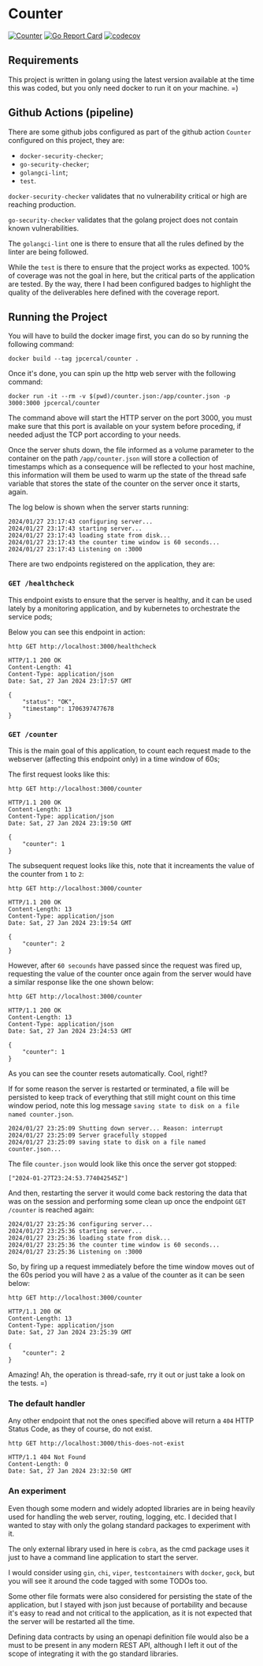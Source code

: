 # Counter

[![Counter](https://github.com/jpcercal/counter/actions/workflows/counter.yml/badge.svg?branch=main)](https://github.com/jpcercal/counter/actions/workflows/counter.yml)
[![Go Report Card](https://goreportcard.com/badge/github.com/jpcercal/counter)](https://goreportcard.com/report/github.com/jpcercal/counter)
[![codecov](https://codecov.io/gh/jpcercal/counter/graph/badge.svg?token=DU7SHVHB6A)](https://codecov.io/gh/jpcercal/counter)

## Requirements

This project is written in golang using the latest version available at the time this was coded, but you only need docker to run it on your machine. =)

## Github Actions (pipeline)

There are some github jobs configured as part of the github action `Counter` configured on this project, they are:

- `docker-security-checker`;
- `go-security-checker`;
- `golangci-lint`;
- `test`. 

`docker-security-checker` validates that no vulnerability critical or high are reaching production.

`go-security-checker` validates that the golang project does not contain known vulnerabilities.

The `golangci-lint` one is there to ensure that all the rules defined by the linter are being followed.

While the `test` is there to ensure that the project works as expected. 100% of coverage was not the goal in here, but the critical parts of the application are tested. By the way, there I had been configured badges to highlight the quality of the deliverables here defined with the coverage report.

## Running the Project

You will have to build the docker image first, you can do so by running the following command:

```
docker build --tag jpcercal/counter .
```

Once it's done, you can spin up the http web server with the following command:

```
docker run -it --rm -v $(pwd)/counter.json:/app/counter.json -p 3000:3000 jpcercal/counter
```

The command above will start the HTTP server on the port 3000, you must make sure that this port is available on your system before proceding, if needed adjust the TCP port according to your needs.

Once the server shuts down, the file informed as a volume parameter to the container on the path `/app/counter.json` will store a collection of timestamps which as a consequence will be reflected to your host machine, this information will them be used to warm up the state of the thread safe variable that stores the state of the counter on the server once it starts, again.

The log below is shown when the server starts running:

```
2024/01/27 23:17:43 configuring server...
2024/01/27 23:17:43 starting server...
2024/01/27 23:17:43 loading state from disk...
2024/01/27 23:17:43 the counter time window is 60 seconds...
2024/01/27 23:17:43 Listening on :3000
```

There are two endpoints registered on the application, they are:

### `GET /healthcheck`

This endpoint exists to ensure that the server is healthy, and it can be used lately by a monitoring application, and by kubernetes to orchestrate the service pods;

Below you can see this endpoint in action:

```
http GET http://localhost:3000/healthcheck

HTTP/1.1 200 OK
Content-Length: 41
Content-Type: application/json
Date: Sat, 27 Jan 2024 23:17:57 GMT

{
    "status": "OK",
    "timestamp": 1706397477678
}
```

### `GET /counter`

This is the main goal of this application, to count each request made to the webserver (affecting this endpoint only) in a time window of 60s;

The first request looks like this:

```
http GET http://localhost:3000/counter

HTTP/1.1 200 OK
Content-Length: 13
Content-Type: application/json
Date: Sat, 27 Jan 2024 23:19:50 GMT

{
    "counter": 1
}
```

The subsequent request looks like this, note that it increaments the value of the counter from `1` to `2`:

```
http GET http://localhost:3000/counter

HTTP/1.1 200 OK
Content-Length: 13
Content-Type: application/json
Date: Sat, 27 Jan 2024 23:19:54 GMT

{
    "counter": 2
}
```

However, after `60 secounds` have passed since the request was fired up, requesting the value of the counter once again from the server would have a similar response like the one shown below:

```
http GET http://localhost:3000/counter

HTTP/1.1 200 OK
Content-Length: 13
Content-Type: application/json
Date: Sat, 27 Jan 2024 23:24:53 GMT

{
    "counter": 1
}
```

As you can see the counter resets automatically. Cool, right!?

If for some reason the server is restarted or terminated, a file will be persisted to keep track of everything that still might count on this time window period, note this log message `saving state to disk on a file named counter.json`.

```
2024/01/27 23:25:09 Shutting down server... Reason: interrupt
2024/01/27 23:25:09 Server gracefully stopped
2024/01/27 23:25:09 saving state to disk on a file named counter.json...
```

The file `counter.json` would look like this once the server got stopped:

```
["2024-01-27T23:24:53.774042545Z"]
```

And then, restarting the server it would come back restoring the data that was on the session and performing some clean up once the endpoint `GET /counter` is reached again:

```
2024/01/27 23:25:36 configuring server...
2024/01/27 23:25:36 starting server...
2024/01/27 23:25:36 loading state from disk...
2024/01/27 23:25:36 the counter time window is 60 seconds...
2024/01/27 23:25:36 Listening on :3000
```

So, by firing up a request immediately before the time window moves out of the 60s period you will have `2` as a value of the counter as it can be seen below:

```
http GET http://localhost:3000/counter

HTTP/1.1 200 OK
Content-Length: 13
Content-Type: application/json
Date: Sat, 27 Jan 2024 23:25:39 GMT

{
    "counter": 2
}
```

Amazing! Ah, the operation is thread-safe, rry it out or just take a look on the tests. =)

### The default handler

Any other endpoint that not the ones specified above will return a `404` HTTP Status Code, as they of course, do not exist.

```
http GET http://localhost:3000/this-does-not-exist

HTTP/1.1 404 Not Found
Content-Length: 0
Date: Sat, 27 Jan 2024 23:32:50 GMT
```

### An experiment

Even though some modern and widely adopted libraries are in being heavily used for handling the web server, routing, logging, etc. I decided that I wanted to stay with only the golang standard packages to experiment with it. 

The only external library used in here is `cobra`, as the cmd package uses it just to have a command line application to start the server.

I would consider using `gin`, `chi`, `viper`, `testcontainers` with `docker`, `gock`, but you will see it around the code tagged with some TODOs too. 

Some other file formats were also considered for persisting the state of the application, but I stayed with json just because of portability and because it's easy to read and not critical to the application, as it is not expected that the server will be restarted all the time.

Defining data contracts by using an openapi definition file would also be a must to be present in any modern REST API, although I left it out of the scope of integrating it with the go standard libraries.
